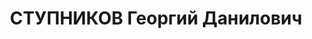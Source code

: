 ---
title: СТУПНИКОВ Георгий Данилович
description: 'Род. в 1900, Воронежская обл., слоб. Буденная, украинец, обр.: высшее,
  б/п. Проживал: Москва, Казарменный пер., д. 8а, кв. 5. Старший инженер 2-го отдела
  3-го Гл. управления Наркомата оборонной промышленности СССР.

  Арестован 13.06.1937. Обв. в участии в к.-р. террористической организации. Приговор:
  ВК ВС СССР, 31.10.1937 – ВМН. Расстрелян 01.11.1937, г.Москва.

  Реабилитирован ВК ВС СССР 02.06.1956'
---